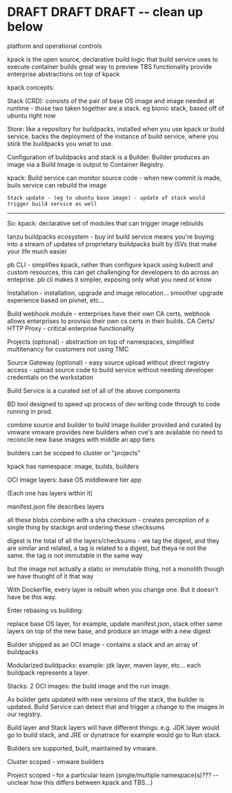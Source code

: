 # DRAFT DRAFT DRAFT -- clean up below
platform and operational controls

kpack is the open source, declarative build logic that build service uses to execute container builds
great way to preview TBS functionality
provide enterprise abstractions on top of kpack

kpack concepts:

Stack (CRD): consists of the pair of base OS image and image needed at runtime - those two taken together are a stack. eg bionic stack, based off of ubuntu right now

Store: like a repository for buildpacks, installed when you use kpack or build service. backs the deployment of the instance of build service, where you stick the buildpacks you wnat to use.

Configuration of buildpacks and stack is a Builder.
Builder produces an image via a Build
Image is output to Container Registry.


kpack:
    Build service can monitor source code - when new commit is made, buils service can rebuild the image

    Stack update - (eg to ubuntu base image) - update of stack would trigger build service as well

----------
So:
kpack: declarative set of modules that can trigger image rebiulds

tanzu buildpacks ecosystem - buy int build service means you're buying into a stream of updates of proprietary buildpacks built by ISVs that make your life much easier

pb CLI - simplifies kpack, rather than configure kpack using kubectl and custom resources, this can get challenging for developers to do across an enteprise. pb cli makes it simpler, exposing only what you need ot know

Installation - installation, upgrade and image relocation... smoother upgrade experience based on pivnet, etc...

Build webhook module - enterprises have their own CA certs, webhook allows enterprises to provisio their own cs certs in their builds. CA Certs/ HTTP Proxy - critical enterprise functionality

Projects (optional) - abstraction on top of namespaces, simplified multitenancy for customers not using TMC

Source Gateway (optional) - easy source upload without direct registry access - upload source code to build service without needing developer credentials on the workstation

Build Service is a curated set of all of the above components




BD tool designed to speed up process of dev writing code through to code running in prod.

combine source and builder to build image
builder  provided and curated by vmware
vmware provides new builders when cve's are available
no need to reconcile new base images with middle an app tiers

builders can be scoped to cluster or "projects"


kpack has namespace: image, builds, builders

OCI image layers:
base OS
middleware tier
app

(Each one has layers within it)

manifest.json file describes layers

all these blobs combine with a sha checksum - creates perception of a single thing by stackign and ordering these checksums

digest is the total of all the layers/checksums - we tag the digest, and they are similar and related, a tag is related to a digest, but theya re not the same. the tag is not immutable in the same way

but the image not actually a static or immutable thing, not a monolith though we have thuoght of it that way

With Dockerfile, every layer is rebuilt when you change one. But it doesn't have be this way.

Enter rebasing vs building:

replace base OS layer, for example, update manifest.json, stack other same layers on top of the new base, and produce an image with a new digest


Builder shipped as an OCI image - contains a stack and an array of buildpacks

Modularized buildpacks: example: jdk layer, maven layer, etc... each buildpack represents a layer.

Stacks: 2 OCI images: the  build image and the run image.

As builder gets updated with new versions of the stack, the builder is updated. Build Service can detect that and trigger a change to the images in our registry.

Build layer and Stack layers will have different things: e.g. JDK layer would go to build stack, and JRE or dynatrace for example would go to Run stack.

Builders sre supported, built, maintained by vmware.

Cluster scoped - vmware builders

Project scoped - for a particular team (single/multiple namespace(s)??? -- unclear how this differs between kpack and TBS...)



